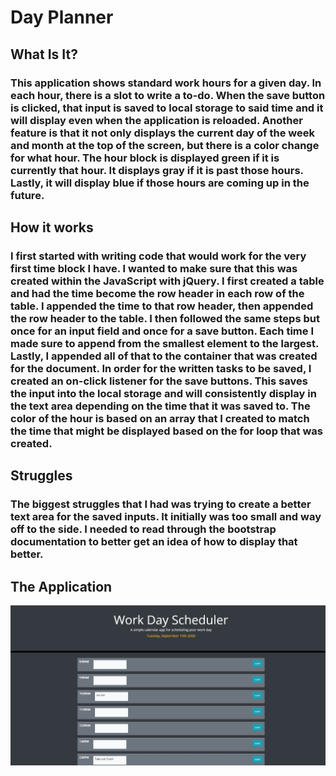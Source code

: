 # Day Planner

## What Is It?
### This application shows standard work hours for a given day. In each hour, there is a slot to write a to-do. When the save button is clicked, that input is saved to local storage to said time and it will display even when the application is reloaded. Another feature is that it not only displays the current day of the week and month at the top of the screen, but there is a color change for what hour. The hour block is displayed green if it is currently that hour. It displays gray if it is past those hours. Lastly, it will display blue if those hours are coming up in the future. 

## How it works
### I first started with writing code that would work for the very first time block I have. I wanted to make sure that this was created within the JavaScript with jQuery. I first created a table and had the time become the row header in each row of the table. I appended the time to that row header, then appended the row header to the table. I then followed the same steps but once for an input field and once for a save button. Each time I made sure to append from the smallest element to the largest. Lastly, I appended all of that to the container that was created for the document. In order for the written tasks to be saved, I created an on-click listener for the save buttons. This saves the input into the local storage and will consistently display in the text area depending on the time that it was saved to. The color of the hour is based on an array that I created to match the time that might be displayed based on the for loop that was created. 

## Struggles
### The biggest struggles that I had was trying to create a better text area for the saved inputs. It initially was too small and way off to the side. I needed to read through the bootstrap documentation to better get an idea of how to display that better. 

## The Application

![Daily Planner](assets/Daily-Planner-Application.jpg)